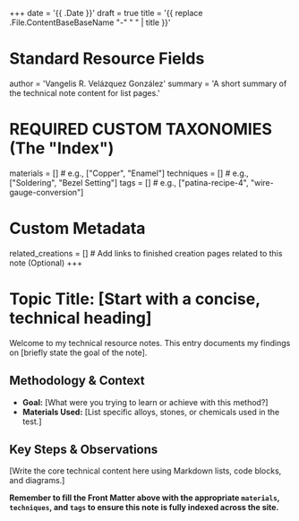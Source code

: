 +++
date = '{{ .Date }}'
draft = true
title = '{{ replace .File.ContentBaseBaseName "-" " " | title }}'

# Standard Resource Fields
author = 'Vangelis R. Velázquez González'
summary = 'A short summary of the technical note content for list pages.'

# REQUIRED CUSTOM TAXONOMIES (The "Index")
materials = []      # e.g., ["Copper", "Enamel"]
techniques = []     # e.g., ["Soldering", "Bezel Setting"]
tags = []           # e.g., ["patina-recipe-4", "wire-gauge-conversion"]

# Custom Metadata
related_creations = [] # Add links to finished creation pages related to this note (Optional)
+++

# Topic Title: [Start with a concise, technical heading]

Welcome to my technical resource notes. This entry documents my findings on [briefly state the goal of the note].

## Methodology & Context

* **Goal:** [What were you trying to learn or achieve with this method?]
* **Materials Used:** [List specific alloys, stones, or chemicals used in the test.]

## Key Steps & Observations

[Write the core technical content here using Markdown lists, code blocks, and diagrams.]

**Remember to fill the Front Matter above with the appropriate `materials`, `techniques`, and `tags` to ensure this note is fully indexed across the site.**